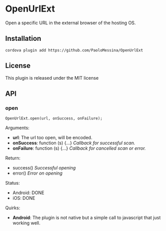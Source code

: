 # OpenUrlExt
Open a specific URL in the external browser of the hosting OS.

## Installation

    cordova plugin add https://github.com/PaoloMessina/OpenUrlExt

## License

This plugin is released under the MIT license

## API

### open

	OpenUrlExt.open(url, onSuccess, onFailure);

Arguments:

- **url**: The url too open, will be encoded.
- **onSuccess**: function (s) {...} _Callback for successful scan._
- **onFailure**: function (s) {...} _Callback for cancelled scan or error._

Return:

- success() _Successful opening_
- error() _Error on opening_

Status:

- Android: DONE
- iOS: DONE

Quirks:

- __Android__: The plugin is not native but a simple call to javascript that just working well.

